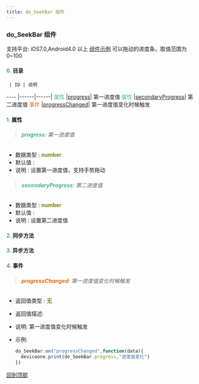 ```yaml
---
title: do_SeekBar 组件
---
```


### do_SeekBar 组件

 支持平台: iOS7.0,Android4.0 以上
 [组件示例](https://github.com/do-api/docs-example/tree/master/source/view/do_SeekBar)
 可以拖动的进度条，取值范围为0~100

#### <font color ='#40A977'>**0.**</font> 目录

     | ID | 说明
---- |------|------|
<font color ='#42b983'>属性</font>  |[progress](#progress)| 第一进度值
<font color ='#42b983'>属性</font>  |[secondaryProgress](#secondaryProgress)| 第二进度值
<font color ='#e96900'>事件</font>  |[progressChanged](#progressChanged)| 第一进度值变化时候触发

#### <font color ='#40A977'>**1.**</font> 属性

>###### <span id=progress><font color ='#42b983'>**progress**</font></span>: 第一进度值

- 数据类型 : <font color ='#808000'>**number**</font>
- 默认值 :
- 说明 : 设置第一进度值，支持手势拖动

>###### <span id=secondaryProgress><font color ='#42b983'>**secondaryProgress**</font></span>: 第二进度值

- 数据类型 : <font color ='#808000'>**number**</font>
- 默认值 :
- 说明 : 设置第二进度值

#### <font color ='#40A977'>**2.**</font> 同步方法

#### <font color ='#40A977'>**3.**</font> 异步方法


#### <font color ='#40A977'>**4.**</font> 事件

>###### <span id=progressChanged><font color ='#e96900'>**progressChanged**</font></span>: 第一进度值变化时候触发

- 返回值类型 : <font color ='#808000'>**无**</font>
- 返回值描述:
- 说明: 第一进度值变化时候触发
- 示例:

  ```javascript
  do_SeekBar.on("progressChanged",function(data){
  	deviceone.print(do_SeekBar.progress,"进度值变化")
  })

  ```

[回到顶部](#top)
